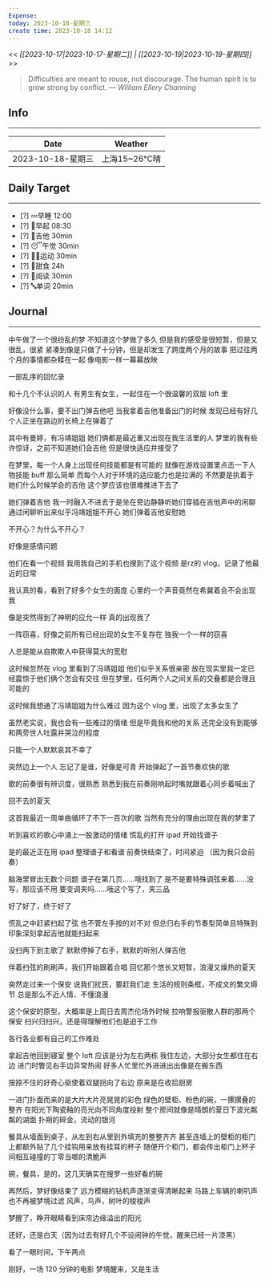 ```yaml
---
Expense: 
today: 2023-10-18-星期三
create time: 2023-10-18 14:12
---
```


<< *[[2023-10-17|2023-10-17-星期二]] | [[2023-10-19|2023-10-19-星期四]]* >>


> Difficulties are meant to rouse, not discourage. The human spirit is to grow strong by conflict.
> — <cite>William Ellery Channing</cite>


## Info
***
| Date        | Weather      | 
| ----------- | ------------ |
| 2023-10-18-星期三 |  上海15~26℃晴 |


## Daily Target 
***
- [?] 💤早睡   12:00
- [?] 🌅早起    08:30
- [?] 🎵吉他    30min
- [?] 😴午觉    30min
- [?] 🏃‍♀️运动    30min  
- [?] 🚫甜食    24h
- [?] 📖阅读    30min 
- [?] 🔤单词    20min    


##  Journal
***

中午做了一个很纷乱的梦
不知道这个梦做了多久
但是我的感受是很短暂，但是又很乱，很紧
紧凑到像是只做了十分钟，但是却发生了跨度两个月的故事
把过往两个月的事情都杂糅在一起
像电影一样一幕幕放映

一部乱序的回忆录

和十几个不认识的人
有男生有女生，一起住在一个很温馨的双层 loft 里

好像没什么事，要不出门弹吉他吧
当我拿着吉他准备出门的时候
发现已经有好几个人正坐在路边的长椅上在弹着了

其中有曼婷，有冯靖姐姐
她们俩都是最近重又出现在我生活里的人
梦里的我有些许惊讶，之前不知道她们会吉他
但是很快适应并接受了

在梦里，每一个人身上出现任何技能都是有可能的
就像在游戏设置里点击一下人物技能 buff 那么简单
而每个人对于环境的适应能力也是拉满的
不然要是执着于她们什么时候学会的吉他
这个梦应该也很难推进下去了

她们弹着吉他
我一时融入不进去于是坐在旁边静静听她们穿插在吉他声中的闲聊
通过闲聊听出来似乎冯靖姐姐不开心
她们弹着吉他安慰她

不开心？为什么不开心？

好像是感情问题

他们在看一个视频
我用我自己的手机也搜到了这个视频
是rz的 vlog，记录了他最近的日常

我认真的看，看到了好多个女生的面庞
心里的一个声音竟然在希冀着会不会出现我

像是突然得到了神明的应允一样
真的出现我了

一阵窃喜，好像之前所有已经出现的女生不复存在
独我一个一样的窃喜

人总是能从自欺欺人中获得莫大的宽慰

这时候忽然在 vlog 里看到了冯靖姐姐
他们似乎关系很亲密
放在现实里我一定已经震惊于他们俩个怎会有交往
但在梦里，任何两个人之间关系的交叠都是合理且可能的

这时候我想通了冯靖姐姐为什么难过
因为这个 vlog 里，出现了太多女生了

虽然老实说，我也会有一些难过的情绪
但是毕竟我和他的关系
还完全没有到能够和两旁世人吐露并哭泣的程度

只能一个人默默哀其不幸了

突然边上一个人
忘记了是谁，好像是可青
开始弹起了一首节奏欢快的歌

歌的前奏很有辨识度，很熟悉
熟悉到我在前奏刚响起时嘴就跟着心同步着喊出了

回不去的夏天

这首我最近一周单曲循环了不下一百次的歌
当然有充分的理由出现在我的梦里了

听到喜欢的歌心中涌上一股激动的情绪
慌乱的打开 ipad 开始找谱子

是的最近正在用 ipad 整理谱子和看谱
前奏快结束了，时间紧迫
（因为我只会前奏）

脑海里冒出无数个问题
谱子在第几页......哦找到了
是不是要特殊调弦来着......没写，那应该不用
要变调夹吗......哦这个写了，夹三品

好了好了，终于好了

慌乱之中赶紧扫起了弦
也不管左手按的对不对
但总归右手的节奏型简单且特殊到印象深刻拿起吉他就能扫起来

没扫两下到主歌了
默默停掉了右手，默默的听别人弹吉他

伴着扫弦的刷刷声，我们开始跟着合唱
回忆那个悠长又短暂，浪漫又燥热的夏天

突然走过来一个保安
说我们扰民，要赶我们走
生活的规则条框，不成文的繁文缛节
总是那么不近人情、不懂浪漫

这个保安的原型，大概率是上周日去周杰伦场外时候
拉响警报驱散人群的那两个保安
扫兴归扫兴，还是得理解他们也是迫于工作

各行各业都有自己的工作难处

拿起吉他回到寝室
整个 loft 应该是分为左右两栋
我住左边，大部分女生都住在右边
进门时瞥见右手边异常热闹
好多人忙里忙外进进出出像是在搬东西

按捺不住的好奇心驱使着双腿拐向了右边
原来是在收拾厨房

一进门扑面而来的是大片大片亮晃晃的彩色
绿色的壁柜、粉色的碗，一摞摞叠的整齐
在阳光下陶瓷釉的亮光向不同角度投射
整个房间就像是晴朗的夏日下波光粼粼的湖面
扑朔的碎金，流动的银河

餐具从墙面到桌子，从左到右从里到外填充的整整齐齐
甚至连墙上的壁柜的柜门上都额外贴了几个挂钩用来放有挂耳的杯子
随便开个柜门，都会传出柜门上杯子间相互碰撞的丁零当啷的清脆声

碗，餐具，是的，这几天确实在搜罗一些好看的碗

再然后，梦好像结束了
远方模糊的钻机声逐渐变得清晰起来
马路上车辆的喇叭声也不再被梦境过滤
风声，鸟声，树叶的梭梭声

梦醒了，睁开眼睛看到床帘边缘溢出的阳光

还好，还是白天（因为过去有好几个不设闹钟的午觉，醒来已经一片漆黑）

看了一眼时间，下午两点

刚好，一场 120 分钟的电影
梦境醒来，又是生活






